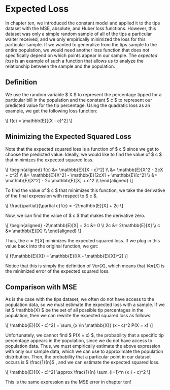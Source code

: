# Expected Loss
In chapter ten, we introduced the constant model and applied it to the tips dataset with the MSE, absolute, and Huber loss functions. However, this dataset was only a simple random sample of all of the tips a particular waiter received, and we only empirically minimized the loss for this particular sample. If we wanted to generalize from the tips sample to the entire population, we would need another loss function that does not specifically depend on which points appear in our sample. The *expected loss* is an example of such a function that allows us to analyze the relationship between the sample and the population.

## Definition
We use the random variable $ X $ to represent the percentage tipped for a particular bill in the population and the constant $ c $ to represent our predicted value for the tip percentage. Using the quadratic loss as an example, we get the following loss function:

\\[ f(c) =  \mathbb{E}[(X - c)^2] \\]

## Minimizing the Expected Squared Loss
Note that the expected squared loss is a function of $ c $ since we get to choose the predicted value. Ideally, we would like to find the value of $ c $ that minimizes the expected squared loss.


\\[ \begin{aligned}
f(c) &=  \mathbb{E}[(X - c)^2] \\\\
&= \mathbb{E}[X^2 - 2cX + c^2] \\\\
&= \mathbb{E}[X^2] - \mathbb{E}[2cX] + \mathbb{E}[c^2] \\\\
&= \mathbb{E}[X^2] - 2c \mathbb{E}[X] + c^2 \\\\
\end{aligned} \\]

To find the value of $ c $ that minimizes this function, we take the derivative of the final expression with respect to $ c $.

\\[ \frac{\partial}{\partial c}f(c) = -2\mathbb{E}[X] + 2c \\]

Now, we can find the value of $ c $ that makes the derivative zero.

\\[ \begin{aligned}
-2\mathbb{E}[X] + 2c &= 0 \\\\
2c &= 2\mathbb{E}[X] \\\\
c &= \mathbb{E}[X] \\\\
\end{aligned} \\]

Thus, the $c = \mathbb{E}[X]$ minimizes the expected squared loss. If we plug in this value back into the original function, we get:

\\[ f(\mathbb{E}[X]) = \mathbb{E}[(X - \mathbb{E}[X])^2] \\]

Notice that this is simply the definition of $Var(X)$, which means that $Var(X)$ is the minimized error of the expected squared loss.

## Comparison with MSE
As is the case with the tips dataset, we often do not have access to the population data, so we must estimate the expected loss with a sample. If we let $ \mathbb{X} $ be the set of all possible tip percentages in the population, then we can rewrite the expected squared loss as follows:

\\[ \mathbb{E}[(X - c)^2] = \sum_{x \in \mathbb{X}} (x - c)^2 P(X = x) \\]

Unfortunately, we cannot find $ P(X = x) $, the probability that a specific tip percentage appears in the population, since we do not have access to population data. Thus, we must empirically estimate the above expression with only our sample data, which we can use to approximate the population distribution. Then, the probability that a particular point in our dataset occurs is $ \frac{1}{n}$ , and we can estimate the expected squared loss.

\\[
\mathbb{E}[(X - c)^2] \approx \frac{1}{n} \sum_{i=1}^n (x_i - c)^2
\\]

This is the same expression as the MSE error in chapter ten!
